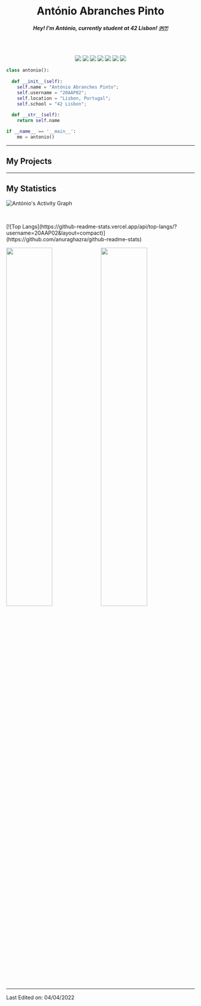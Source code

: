 <h1 align="center">
  <b>António Abranches Pinto</b>
</h1>
<h6 align="center">
  <b>Hey! I'm António, currently student at 42 Lisbon! 🇵🇹 </b>
</h6>

<br>

<p>
<div align="center">
  <img src="https://img.shields.io/badge/-HTML-c58545?style=for-the-badge&logo=html5&logoColor=c58545&labelColor=282828">
  <img src="https://img.shields.io/badge/-Javascript-FFFF00?style=for-the-badge&logo=Javascript&logoColor=FFFF00&labelColor=282828">
  <img src="https://img.shields.io/badge/-CSS-528deb?style=for-the-badge&logo=css3&logoColor=528deb&labelColor=282828">
  <img src="https://img.shields.io/badge/-Python-98b982?style=for-the-badge&logo=python&logoColor=98b982&labelColor=282828">
  <img src="https://img.shields.io/badge/-C-3cc7a4?style=for-the-badge&logo=c&logoColor=3cc7a4&labelColor=282828">
  <img src="https://img.shields.io/badge/-Ruby-c7473c?style=for-the-badge&logo=ruby&logoColor=c7473c&labelColor=282828">
  <img src="https://img.shields.io/badge/-Mysql-7d9ac7?style=for-the-badge&logo=Mysql&logoColor=7d9ac7&labelColor=282828">
</div>
</p>

```python
class antonio():
    
  def __init__(self):
    self.name = "António Abranches Pinto";
    self.username = "20AAP02";
    self.location = "Lisbon, Portugal";
    self.school = "42 Lisbon";
  
  def __str__(self):
    return self.name

if __name__ == '__main__':
    me = antonio()
```
-----

## My Projects

-----

## My Statistics

![António's Activity Graph](https://activity-graph.herokuapp.com/graph?username=20AAP02&custom_title=António%20's%20Contribution%20Graph&theme=gruvbox&bg_color=282828&hide_border=true&line=3cc7a4&point=3cc7a4)

<br/>
<p align="left">
  [![Top Langs](https://github-readme-stats.vercel.app/api/top-langs/?username=20AAP02&layout=compact)](https://github.com/anuraghazra/github-readme-stats)
</p>
<p align="left">
  <img width="49.5%" src="https://github-readme-stats.vercel.app/api?username=20AAP02&show_icons=true&theme=gruvbox&hide_border=true&count_private=true" />
    <img width="49.5%" src="https://github-readme-streak-stats.herokuapp.com/?user=20AAP02&theme=gruvbox&hide_border=true" />
</p>
<br>


-----

Last Edited on: 04/04/2022
